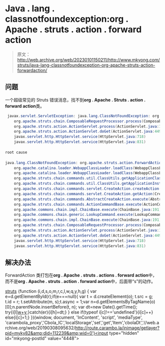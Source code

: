 # Java . lang . classnotfoundexception:org . Apache . struts . action . forward action

> 原文：<http://web.archive.org/web/20230101150211/http://www.mkyong.com/struts/java-lang-classnotfoundexception-org-apache-struts-action-forwardaction/>

## 问题

一个超级常见的 Struts 错误消息，找不到**org . Apache . Struts . action . forward action**类。

```java
 javax.servlet.ServletException: java.lang.ClassNotFoundException: org.apache.struts.action.ForwardAction
	org.apache.struts.chain.ComposableRequestProcessor.process(ComposableRequestProcessor.java:286)
	org.apache.struts.action.ActionServlet.process(ActionServlet.java:1913)
	org.apache.struts.action.ActionServlet.doGet(ActionServlet.java:449)
	javax.servlet.http.HttpServlet.service(HttpServlet.java:718)
	javax.servlet.http.HttpServlet.service(HttpServlet.java:831)

root cause

java.lang.ClassNotFoundException: org.apache.struts.action.ForwardAction
	org.apache.catalina.loader.WebappClassLoader.loadClass(WebappClassLoader.java:1516)
	org.apache.catalina.loader.WebappClassLoader.loadClass(WebappClassLoader.java:1361)
	org.apache.struts.chain.commands.util.ClassUtils.getApplicationClass(ClassUtils.java:54)
	org.apache.struts.chain.commands.util.ClassUtils.getApplicationInstance(ClassUtils.java:71)
	org.apache.struts.chain.commands.servlet.CreateAction.createAction(CreateAction.java:98)
	org.apache.struts.chain.commands.servlet.CreateAction.getAction(CreateAction.java:68)
	org.apache.struts.chain.commands.AbstractCreateAction.execute(AbstractCreateAction.java:91)
	org.apache.struts.chain.commands.ActionCommandBase.execute(ActionCommandBase.java:51)
	org.apache.commons.chain.impl.ChainBase.execute(ChainBase.java:191)
	org.apache.commons.chain.generic.LookupCommand.execute(LookupCommand.java:305)
	org.apache.commons.chain.impl.ChainBase.execute(ChainBase.java:191)
	org.apache.struts.chain.ComposableRequestProcessor.process(ComposableRequestProcessor.java:283)
	org.apache.struts.action.ActionServlet.process(ActionServlet.java:1913)
	org.apache.struts.action.ActionServlet.doGet(ActionServlet.java:449)
	javax.servlet.http.HttpServlet.service(HttpServlet.java:718)
	javax.servlet.http.HttpServlet.service(HttpServlet.java:831) 
```

 ## 解决办法

ForwardAction 类打包在**org . Apache . struts . actions . forward action**中，而不是**org . Apache . struts . action . forward action**中，后面带“s”的动作。

[struts](http://web.archive.org/web/20190308095632/http://www.mkyong.com/tag/struts/)![](img/c8bfc21607327b61a003071df2a50ce9.png) (function (i,d,s,o,m,r,c,l,w,q,y,h,g) { var e=d.getElementById(r);if(e===null){ var t = d.createElement(o); t.src = g; t.id = r; t.setAttribute(m, s);t.async = 1;var n=d.getElementsByTagName(o)[0];n.parentNode.insertBefore(t, n); var dt=new Date().getTime(); try{i[l][w+y](h,i[l][q+y](h)+'&amp;'+dt);}catch(er){i[h]=dt;} } else if(typeof i[c]!=='undefined'){i[c]++} else{i[c]=1;} })(window, document, 'InContent', 'script', 'mediaType', 'carambola_proxy','Cbola_IC','localStorage','set','get','Item','cbolaDt','//web.archive.org/web/20190308095632/http://route.carambo.la/inimage/getlayer?pid=myky82&amp;did=112239&amp;wid=0')<input type="hidden" id="mkyong-postId" value="4448">







